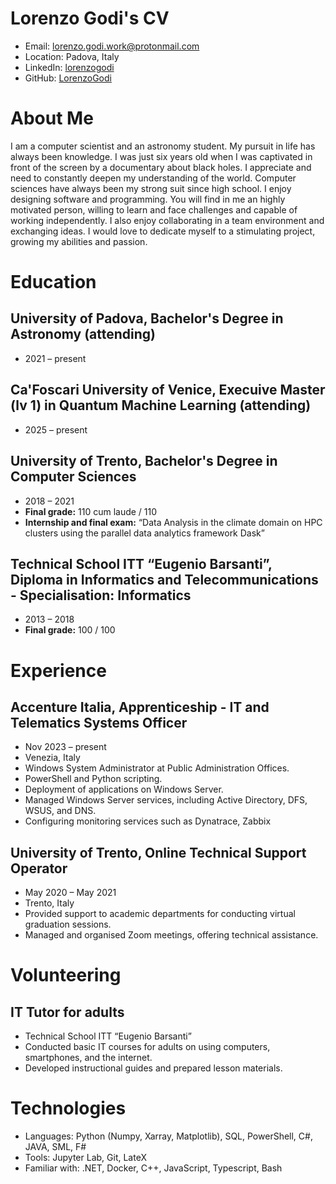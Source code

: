 # Lorenzo Godi's CV

- Email: [lorenzo.godi.work@protonmail.com](mailto:lorenzo.godi.work@protonmail.com)
- Location: Padova, Italy
- LinkedIn: [lorenzogodi](https://linkedin.com/in/lorenzogodi)
- GitHub: [LorenzoGodi](https://github.com/LorenzoGodi)


# About Me

I am a computer scientist and an astronomy student. My pursuit in life has always been knowledge. I was just six years old when I was captivated in front of the screen by a documentary about black holes. I appreciate and need to constantly deepen my understanding of the world. Computer sciences have always been my strong suit since high school. I enjoy designing software and programming. You will find in me an highly motivated person, willing to learn and face challenges and capable of working independently. I also enjoy collaborating in a team environment and exchanging ideas. I would love to dedicate myself to a stimulating project, growing my abilities and passion.

# Education

## University of Padova, Bachelor's Degree in Astronomy (attending)

- 2021 – present

## Ca'Foscari University of Venice, Execuive Master (lv 1) in Quantum Machine Learning (attending)

- 2025 – present

## University of Trento, Bachelor's Degree in Computer Sciences

- 2018 – 2021
- **Final grade:** 110 cum laude / 110
- **Internship and final exam:** “Data Analysis in the climate domain on HPC clusters using the parallel data analytics framework Dask”

## Technical School ITT “Eugenio Barsanti”, Diploma in Informatics and Telecommunications - Specialisation: Informatics

- 2013 – 2018
- **Final grade:** 100 / 100

# Experience

## Accenture Italia, Apprenticeship - IT and Telematics Systems Officer

- Nov 2023 – present
- Venezia, Italy
- Windows System Administrator at Public Administration Offices.
- PowerShell and Python scripting.
- Deployment of applications on Windows Server.
- Managed Windows Server services, including Active Directory, DFS, WSUS, and DNS.
- Configuring monitoring services such as Dynatrace, Zabbix

## University of Trento, Online Technical Support Operator

- May 2020 – May 2021
- Trento, Italy
- Provided support to academic departments for conducting virtual graduation sessions.
- Managed and organised Zoom meetings, offering technical assistance.

# Volunteering

## IT Tutor for adults

- Technical School ITT “Eugenio Barsanti”
- Conducted basic IT courses for adults on using computers, smartphones, and the internet.
- Developed instructional guides and prepared lesson materials.

# Technologies

- Languages: Python (Numpy, Xarray, Matplotlib), SQL, PowerShell, C#, JAVA, SML, F#
- Tools: Jupyter Lab, Git, LateX
- Familiar with: .NET, Docker, C++, JavaScript, Typescript, Bash
